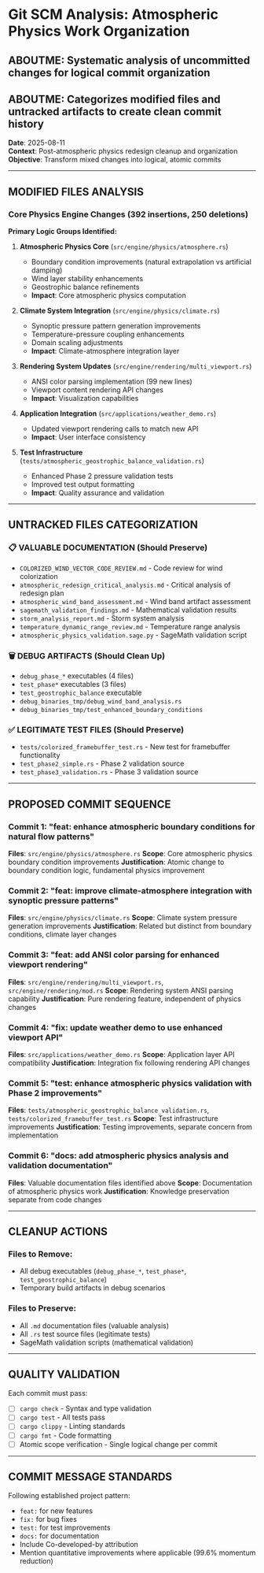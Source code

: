 # Git SCM Analysis: Atmospheric Physics Work Organization

## ABOUTME: Systematic analysis of uncommitted changes for logical commit organization
## ABOUTME: Categorizes modified files and untracked artifacts to create clean commit history

**Date**: 2025-08-11  
**Context**: Post-atmospheric physics redesign cleanup and organization  
**Objective**: Transform mixed changes into logical, atomic commits

---

## MODIFIED FILES ANALYSIS

### Core Physics Engine Changes (392 insertions, 250 deletions)

**Primary Logic Groups Identified:**

1. **Atmospheric Physics Core** (`src/engine/physics/atmosphere.rs`)
   - Boundary condition improvements (natural extrapolation vs artificial damping)
   - Wind layer stability enhancements
   - Geostrophic balance refinements
   - **Impact**: Core atmospheric physics computation

2. **Climate System Integration** (`src/engine/physics/climate.rs`)  
   - Synoptic pressure pattern generation improvements
   - Temperature-pressure coupling enhancements
   - Domain scaling adjustments
   - **Impact**: Climate-atmosphere integration layer

3. **Rendering System Updates** (`src/engine/rendering/multi_viewport.rs`)
   - ANSI color parsing implementation (99 new lines)
   - Viewport content rendering API changes
   - **Impact**: Visualization capabilities

4. **Application Integration** (`src/applications/weather_demo.rs`)
   - Updated viewport rendering calls to match new API
   - **Impact**: User interface consistency

5. **Test Infrastructure** (`tests/atmospheric_geostrophic_balance_validation.rs`)
   - Enhanced Phase 2 pressure validation tests
   - Improved test output formatting
   - **Impact**: Quality assurance and validation

---

## UNTRACKED FILES CATEGORIZATION

### 📋 VALUABLE DOCUMENTATION (Should Preserve)
- `COLORIZED_WIND_VECTOR_CODE_REVIEW.md` - Code review for wind colorization
- `atmospheric_redesign_critical_analysis.md` - Critical analysis of redesign plan  
- `atmospheric_wind_band_assessment.md` - Wind band artifact assessment
- `sagemath_validation_findings.md` - Mathematical validation results
- `storm_analysis_report.md` - Storm system analysis
- `temperature_dynamic_range_review.md` - Temperature range analysis
- `atmospheric_physics_validation.sage.py` - SageMath validation script

### 🗑️ DEBUG ARTIFACTS (Should Clean Up)
- `debug_phase_*` executables (4 files)
- `test_phase*` executables (3 files)  
- `test_geostrophic_balance` executable
- `debug_binaries_tmp/debug_wind_band_analysis.rs`
- `debug_binaries_tmp/test_enhanced_boundary_conditions`

### ✅ LEGITIMATE TEST FILES (Should Preserve)
- `tests/colorized_framebuffer_test.rs` - New test for framebuffer functionality
- `test_phase2_simple.rs` - Phase 2 validation source
- `test_phase3_validation.rs` - Phase 3 validation source

---

## PROPOSED COMMIT SEQUENCE

### Commit 1: "feat: enhance atmospheric boundary conditions for natural flow patterns"
**Files**: `src/engine/physics/atmosphere.rs`
**Scope**: Core atmospheric physics boundary condition improvements
**Justification**: Atomic change to boundary condition logic, fundamental physics improvement

### Commit 2: "feat: improve climate-atmosphere integration with synoptic pressure patterns" 
**Files**: `src/engine/physics/climate.rs`
**Scope**: Climate system pressure generation improvements
**Justification**: Related but distinct from boundary conditions, climate layer changes

### Commit 3: "feat: add ANSI color parsing for enhanced viewport rendering"
**Files**: `src/engine/rendering/multi_viewport.rs`, `src/engine/rendering/mod.rs`
**Scope**: Rendering system ANSI parsing capability
**Justification**: Pure rendering feature, independent of physics changes

### Commit 4: "fix: update weather demo to use enhanced viewport API"
**Files**: `src/applications/weather_demo.rs`
**Scope**: Application layer API compatibility
**Justification**: Integration fix following rendering API changes

### Commit 5: "test: enhance atmospheric physics validation with Phase 2 improvements"  
**Files**: `tests/atmospheric_geostrophic_balance_validation.rs`, `tests/colorized_framebuffer_test.rs`
**Scope**: Test infrastructure improvements
**Justification**: Testing improvements, separate concern from implementation

### Commit 6: "docs: add atmospheric physics analysis and validation documentation"
**Files**: Valuable documentation files identified above
**Scope**: Documentation of atmospheric physics work
**Justification**: Knowledge preservation separate from code changes

---

## CLEANUP ACTIONS

### Files to Remove:
- All debug executables (`debug_phase_*`, `test_phase*`, `test_geostrophic_balance`)
- Temporary build artifacts in debug scenarios

### Files to Preserve:
- All `.md` documentation files (valuable analysis)
- All `.rs` test source files (legitimate tests) 
- SageMath validation scripts (mathematical validation)

---

## QUALITY VALIDATION

Each commit must pass:
- [ ] `cargo check` - Syntax and type validation
- [ ] `cargo test` - All tests pass
- [ ] `cargo clippy` - Linting standards
- [ ] `cargo fmt` - Code formatting
- [ ] Atomic scope verification - Single logical change per commit

---

## COMMIT MESSAGE STANDARDS

Following established project pattern:
- `feat:` for new features
- `fix:` for bug fixes  
- `test:` for test improvements
- `docs:` for documentation
- Include Co-developed-by attribution
- Mention quantitative improvements where applicable (99.6% momentum reduction)